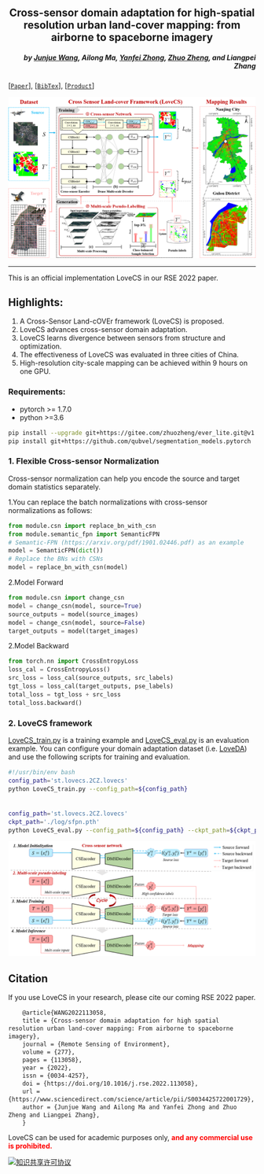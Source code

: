 <h2 align="center">Cross-sensor domain adaptation for high-spatial resolution urban land-cover mapping: from airborne to spaceborne imagery</h2>


<h5 align="right">by <a href="https://junjue-wang.github.io/homepage/">Junjue Wang</a>, 
Ailong Ma,
<a href="http://rsidea.whu.edu.cn/">Yanfei Zhong</a>, 
<a href="http://zhuozheng.top/">Zhuo Zheng</a>, and Liangpei Zhang</h5>

[[`Paper`](https://www.researchgate.net/publication/360484883_Cross-sensor_domain_adaptation_for_high_spatial_resolution_urban_land-cover_mapping_From_airborne_to_spaceborne_imagery)],
[[`BibTex`](https://www.sciencedirect.com/sdfe/arp/cite?pii=S0034425722001729&format=text%2Fx-bibtex&withabstract=true)],
[[`Product`](https://pan.baidu.com/s/1YnsMFDOMBGO-oz_PAUkuFQ?pwd=2333)]

<div align="center">
  <img src="https://github.com/Junjue-Wang/resources/blob/main/LoveCS/framework.png?raw=true">
</div>

---------------------

This is an official implementation LoveCS in our RSE 2022 paper.

## Highlights:
1. A Cross-Sensor Land-cOVEr framework (LoveCS) is proposed.
2. LoveCS advances cross-sensor domain adaptation.
3. LoveCS learns divergence between sensors from structure and optimization.
4. The effectiveness of LoveCS was evaluated in three cities of China.
5. High-resolution city-scale mapping can be achieved within 9 hours on one GPU.

### Requirements:
- pytorch >= 1.7.0
- python >=3.6
```bash
pip install --upgrade git+https://gitee.com/zhuozheng/ever_lite.git@v1.4.5
pip install git+https://github.com/qubvel/segmentation_models.pytorch
```

### 1. Flexible Cross-sensor Normalization
Cross-sensor normalization can help you encode the source and target domain statistics 
separately.

1.You can replace the batch normalizations with cross-sensor normalizations as follows:

```python
from module.csn import replace_bn_with_csn
from module.semantic_fpn import SemanticFPN
# Semantic-FPN (https://arxiv.org/pdf/1901.02446.pdf) as an example 
model = SemanticFPN(dict())
# Replace the BNs with CSNs
model = replace_bn_with_csn(model)
```

2.Model Forward
```python
from module.csn import change_csn
model = change_csn(model, source=True)
source_outputs = model(source_images)
model = change_csn(model, source=False)
target_outputs = model(target_images)
```

2.Model Backward
```python
from torch.nn import CrossEntropyLoss
loss_cal = CrossEntropyLoss()
src_loss = loss_cal(source_outputs, src_labels)
tgt_loss = loss_cal(target_outputs, pse_labels)
total_loss = tgt_loss + src_loss
total_loss.backward()
```

### 2. LoveCS framework
[LoveCS_train.py](https://github.com/Junjue-Wang/LoveCS/blob/master/LoveCS_train.py) is a training example and
[LoveCS_eval.py](https://github.com/Junjue-Wang/LoveCS/blob/master/LoveCS_eval.py) is an evaluation example.
You can configure your domain adaptation dataset (i.e. [LoveDA](https://github.com/Junjue-Wang/LoveDA)) and use the following scripts for training and evaluation.
```bash
#!/usr/bin/env bash
config_path='st.lovecs.2CZ.lovecs'
python LoveCS_train.py --config_path=${config_path}


config_path='st.lovecs.2CZ.lovecs'
ckpt_path='./log/sfpn.pth'
python LoveCS_eval.py --config_path=${config_path} --ckpt_path=${ckpt_path}
```
![avatar](https://github.com/Junjue-Wang/resources/blob/main/LoveCS/overall_prcocess.png?raw=true)

## Citation
If you use LoveCS in your research, please cite our coming RSE 2022 paper.
```text
    @article{WANG2022113058,
    title = {Cross-sensor domain adaptation for high spatial resolution urban land-cover mapping: From airborne to spaceborne imagery},
    journal = {Remote Sensing of Environment},
    volume = {277},
    pages = {113058},
    year = {2022},
    issn = {0034-4257},
    doi = {https://doi.org/10.1016/j.rse.2022.113058},
    url = {https://www.sciencedirect.com/science/article/pii/S0034425722001729},
    author = {Junjue Wang and Ailong Ma and Yanfei Zhong and Zhuo Zheng and Liangpei Zhang},
    }
```
LoveCS can be used for academic purposes only,
<font color="red"><b> and any commercial use is prohibited.</b></font>
<a rel="license" href="https://creativecommons.org/licenses/by-nc-sa/4.0/deed.en">

<img alt="知识共享许可协议" style="border-width:0" src="https://i.creativecommons.org/l/by-nc-sa/4.0/88x31.png" /></a>